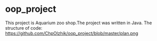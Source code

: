 # oop_project
This project is Aquarium zoo shop.The project was written in Java.
The structure of code:
  https://github.com/ChpOlzhik/oop_project/blob/master/plan.png
